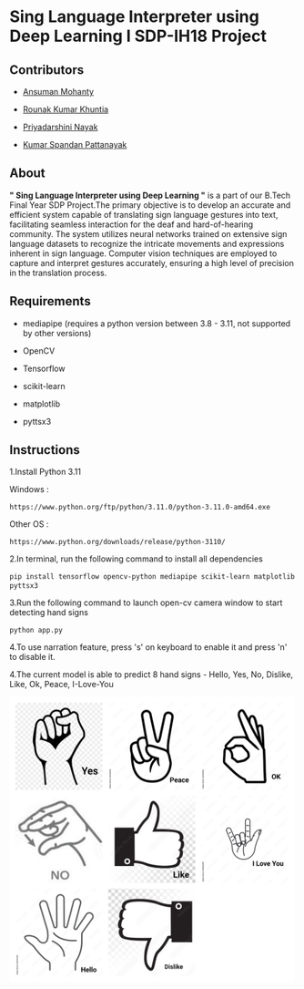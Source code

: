 <h1>Sing Language Interpreter using Deep Learning I SDP-IH18 Project</h1>

<h2>Contributors</h2>

- [Ansuman Mohanty](https://github.com/Ansuman3152)

- [Rounak Kumar Khuntia](https://github.com/RonakKhuntia)

- [Priyadarshini Nayak](https://github.com/priyu1109)

- [Kumar Spandan Pattanayak](https://github.com/5p7Ro0t)

<h2>About</h2>

<b>" Sing Language Interpreter using Deep Learning "</b> is a part of our B.Tech Final Year SDP Project.The primary objective is to develop an accurate and efficient system capable of translating sign language gestures 
into text, facilitating seamless interaction for the deaf and hard-of-hearing community. The system utilizes neural networks trained on extensive sign language datasets to recognize the 
intricate movements and expressions inherent in sign language. Computer vision techniques are employed to 
capture and interpret gestures accurately, ensuring a high level of precision in the translation process. 

<h2>Requirements</h2>

- mediapipe (requires a python version between 3.8 - 3.11, not supported by other versions)
  
- OpenCV
  
- Tensorflow
  
- scikit-learn
  
- matplotlib

- pyttsx3

<h2>Instructions</h2>

1.Install Python 3.11 

  Windows : 

    https://www.python.org/ftp/python/3.11.0/python-3.11.0-amd64.exe

  Other OS : 

    https://www.python.org/downloads/release/python-3110/

2.In terminal, run the following command to install all dependencies

    pip install tensorflow opencv-python mediapipe scikit-learn matplotlib pyttsx3

3.Run the following command to launch open-cv camera window to start detecting hand signs

    python app.py

4.To use narration feature, press 's' on keyboard to enable it and press 'n' to disable it.

4.The current model is able to predict 8 hand signs - Hello, Yes, No, Dislike, Like, Ok, Peace, I-Love-You

<img src="https://github.com/RonakKhuntia/Sign-Language-Interpreter-using-Deep-Learning/blob/main/hand-signs.jpg" alt="Alt Text" width="500" height="500">
